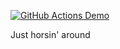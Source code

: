[![GitHub Actions Demo](https://github.com/seajoshc/ghactions/actions/workflows/chaos-build.yml/badge.svg)](https://github.com/seajoshc/ghactions/actions/workflows/chaos-build.yml)

Just horsin' around
